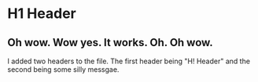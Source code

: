 # H1 Header
## Oh wow. Wow yes. It works. Oh. Oh wow.

I added two headers to the file. The first header being "H! Header" and the second being some silly messgae.
